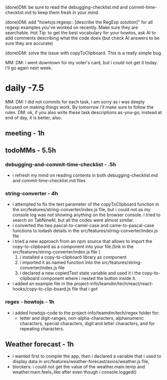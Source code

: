 
(done)DM: be sure to read the debugging-checklist.md and commit-time-checklist.md to keep them fresh in your mind.

(done)DM: add "howtojs:regexp:: [describe the RegExp solution]" for all regexp examples you've worked on recently. Make sure they are searchable. Hot Tip: to get the best vocabulary for your howtos, ask AI to add comments describing what the code does (but check AI answers to be sure they are accurate)

(done)DM: solve the issue with copyToClipboard. This is a really simple bug. 

MM: DM: i went downtown for my voter's card, but i could not get it today. i'll go again next week.
# daily -7.5
MM: DM: I did not commits for each task, i am sorry as i was deeply focused on making things work. By tomorrow i'll make sure to follow the rules. DM: ok, if you also write these task descriptions as-you-go, instead at end of day, it is better, also.

## meeting - 1h

## todoMMs - 5.5h
### debugging-and-commit-time-checklist - .5h
* i refresh my mind on reading contents in both debugging-checklist.md and commit-time-checklist.md files

### string-converter - 4h
* i attempted to fix the text parameter of the copyToClipboard function in the src/features/string-converter/index.js file, but i could not as my console log was not showing anything on the browser console. i tried to search on TabNineAI, but all the codes were almost similar.
* i converted the two pascal-to-camel-case and came-to-pascal-case functions to lodash details in the src/features/string-converter/index.js file
* i tried a new approach from an npm source that allows to import the copy-to-clipboard as a component into your file.(link in the src/features/string-converter/index.js file )
  1. i installed a copy-to-clipboard library as component
  2. i imported it as named function into the src/features/string-converter/index.js file
  3. i declared a new copiedText state variable and used it i the copy-to-clipboard component where i nested the button inside it.
* i added an example file in the project-info/teamdm/tech/react/react-hooks/copy-to-clip-board.js file that i got  
### regex - howtojs - 1h
* i added howtojs-code to the project-info/teamdm/tech/regex folder for:
  * letter and digit-ranges, non-alpha-characters, alphanumeric characters, special characters, digit and letter characters, and for repeating characters.

## Weather forecast - 1h
* i wanted first to compile the app, then i declared a variable that i used to display data in src/features/weather-forecast/axios/weather.js file,
* blockers: i could not get the value of the weather.main.temp and weather.main.feels_like after even though i console.logged()

